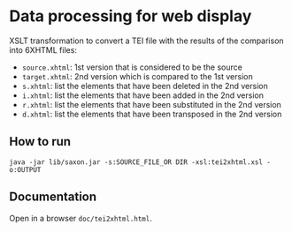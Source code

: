 # Data processing for web display

XSLT transformation to convert a TEI file with the results of the comparison into 6XHTML files:

- `source.xhtml`: 1st version that is considered to be the source
- `target.xhtml`: 2nd version which is compared to the 1st version
- `s.xhtml`: list the elements that have been deleted in the 2nd version
- `i.xhtml`: list the elements that have been added in the 2nd version
- `r.xhtml`: list the elements that have been substituted in the 2nd version
- `d.xhtml`: list the elements that have been transposed in the 2nd version

## How to run

```
java -jar lib/saxon.jar -s:SOURCE_FILE_OR DIR -xsl:tei2xhtml.xsl -o:OUTPUT
```

## Documentation

Open in a browser `doc/tei2xhtml.html`.


